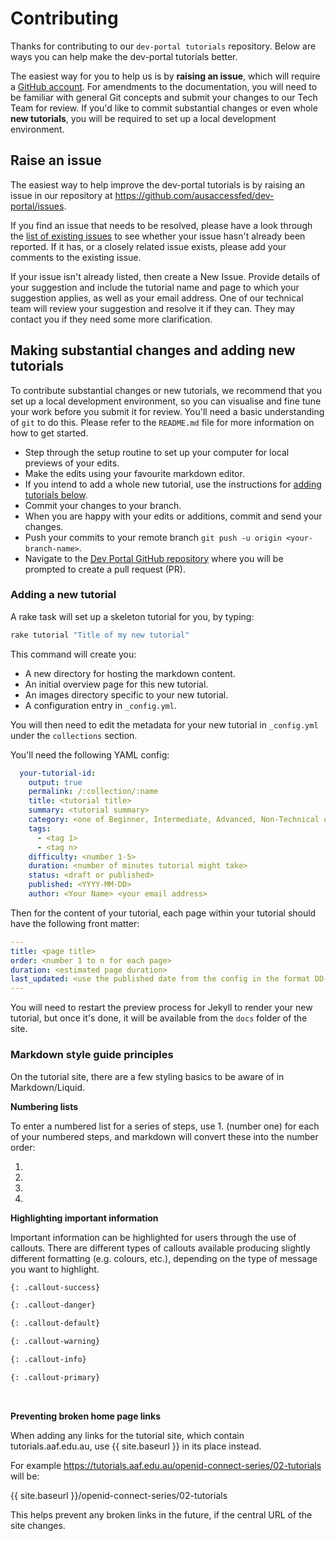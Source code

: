 # Contributing

Thanks for contributing to our `dev-portal tutorials` repository.
Below are ways you can help make the dev-portal tutorials better.

The easiest way for you to help us is by **raising an issue**, which will require a [GitHub account](https://github.com).
For amendments to the documentation, you will need to be familiar with general Git concepts and submit your changes to our Tech Team for review.
If you'd like to commit substantial changes or even whole **new tutorials**, you will be required to set up a local development environment.

## Raise an issue

The easiest way to help improve the dev-portal tutorials is by raising an issue in our repository at https://github.com/ausaccessfed/dev-portal/issues.

If you find an issue that needs to be resolved, please have a look through the [list of existing issues](https://github.com/ausaccessfed/dev-portal/issues) to see whether your issue hasn't already been reported.
If it has, or a closely related issue exists, please add your comments to the existing issue.

If your issue isn't already listed, then create a New Issue.
Provide details of your suggestion and include the tutorial name and page to which your suggestion applies, as well as your email address.
One of our technical team will review your suggestion and resolve it if they can.
They may contact you if they need some more clarification.


## Making substantial changes and adding new tutorials

To contribute substantial changes or new tutorials, we recommend that you set up a local development environment, so you can visualise and fine tune your work before you submit it for review.
You'll need a basic understanding of `git` to do this. Please refer to the `README.md` file for more information on how to get started.

- Step through the setup routine to set up your computer for local previews of your edits.
- Make the edits using your favourite markdown editor.
- If you intend to add a whole new tutorial, use the instructions for [adding tutorials below](#adding-a-new-tutorial).
- Commit your changes to your branch.
- When you are happy with your edits or additions, commit and send your changes.
- Push your commits to your remote branch `git push -u origin <your-branch-name>`.
- Navigate to the [Dev Portal GitHub repository](https://github.com/ausaccessfed/dev-portal) where you will be prompted to create a pull request (PR).

### Adding a new tutorial

A rake task will set up a skeleton tutorial for you, by typing:

```sh
rake tutorial "Title of my new tutorial"
```

This command will create you:

- A new directory for hosting the markdown content.
- An initial overview page for this new tutorial.
- An images directory specific to your new tutorial.
- A configuration entry in `_config.yml`.

You will then need to edit the metadata for your new tutorial in `_config.yml` under the `collections` section.

You'll need the following YAML config:

```yaml
  your-tutorial-id:
    output: true
    permalink: /:collection/:name
    title: <tutorial title>
    summary: <tutorial summary>
    category: <one of Beginner, Intermediate, Advanced, Non-Technical or Curriculum>
    tags:
      - <tag 1>
      - <tag n>
    difficulty: <number 1-5>
    duration: <number of minutes tutorial might take>
    status: <draft or published>
    published: <YYYY-MM-DD>
    author: <Your Name> <your email address>
```

Then for the content of your tutorial, each page within your tutorial should have the following front matter:

```yaml
---
title: <page title>
order: <number 1 to n for each page>
duration: <estimated page duration>
last_updated: <use the published date from the config in the format DD-MM-YYYY>
---
```

You will need to restart the preview process for Jekyll to render your new tutorial, but once it's done, it will be available from the `docs` folder of the site.

### Markdown style guide principles

On the tutorial site, there are a few styling basics to be aware of in Markdown/Liquid.

**Numbering lists**

To enter a numbered list for a series of steps, use 1. (number one) for each of your numbered steps, and markdown will convert these into the number order:

1.
1.
1.
1.


**Highlighting important information**

Important information can be highlighted for users through the use of callouts. There are different types of callouts available producing slightly different formatting (e.g. colours, etc.), depending on the type of message you want to highlight.

```markdown
{: .callout-success}

{: .callout-danger}

{: .callout-default}

{: .callout-warning}

{: .callout-info}

{: .callout-primary}
```

<br>

**Preventing broken home page links**

When adding any links for the tutorial site, which contain tutorials.aaf.edu.au, use  {{ site.baseurl }} in its place instead.

For example https://tutorials.aaf.edu.au/openid-connect-series/02-tutorials will be:

{{ site.baseurl }}/openid-connect-series/02-tutorials

This helps prevent any broken links in the future, if the central URL of the site changes.